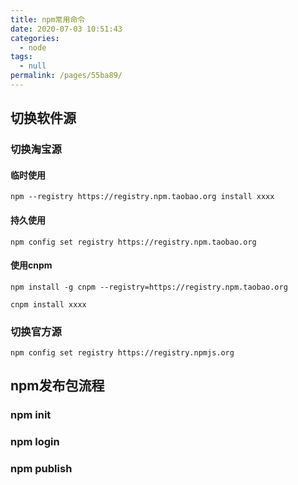 ```yaml
---
title: npm常用命令
date: 2020-07-03 10:51:43
categories: 
  - node
tags: 
  - null
permalink: /pages/55ba89/
---
```


## 切换软件源

### 切换淘宝源

#### 临时使用

```shell
npm --registry https://registry.npm.taobao.org install xxxx
```

#### 持久使用

```shell
npm config set registry https://registry.npm.taobao.org
```

#### 使用cnpm

```shell
npm install -g cnpm --registry=https://registry.npm.taobao.org

cnpm install xxxx
```

### 切换官方源

```shell
npm config set registry https://registry.npmjs.org
```

## npm发布包流程

### npm init

### npm login

### npm publish